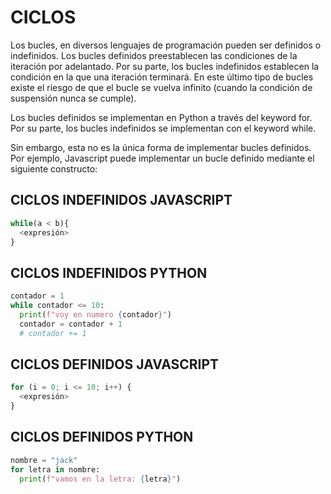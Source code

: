 # CICLOS
Los bucles, en diversos lenguajes de programación pueden ser definidos o indefinidos. Los bucles definidos preestablecen las condiciones de la iteración por adelantado. Por su parte, los bucles indefinidos establecen la condición en la que una iteración terminará. En este último tipo de bucles existe el riesgo de que el bucle se vuelva infinito (cuando la condición de suspensión nunca se cumple).

Los bucles definidos se implementan en Python a través del keyword for. Por su parte, los bucles indefinidos se implementan con el keyword while.

Sin embargo, esta no es la única forma de implementar bucles definidos. Por ejemplo, Javascript puede implementar un bucle definido mediante el siguiente constructo:
## CICLOS INDEFINIDOS JAVASCRIPT
```javascript
while(a < b){
  <expresión>
}
```
## CICLOS INDEFINIDOS PYTHON
```python
contador = 1
while contador <= 10:
  print(f"voy en numero {contador}")
  contador = contador + 1
  # contador += 1
```

## CICLOS DEFINIDOS JAVASCRIPT
```javascript
for (i = 0; i <= 10; i++) {
  <expresión>
}
```
## CICLOS DEFINIDOS PYTHON
```python
nombre = "jack"
for letra in nombre:
  print(f"vamos en la letra: {letra}")
```



